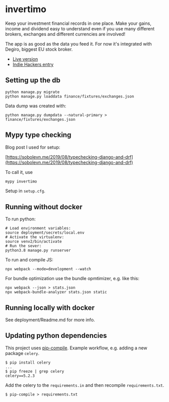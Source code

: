 # invertimo

Keep your investment financial records in one place. Make your gains, income and dividend easy to understand even if you use many different brokers, exchanges and different currencies are involved!

The app is as good as the data you feed it. For now it's integrated with Degiro, biggest EU stock broker.

- [Live version](https://invertimo.com)
- [Indie Hackers entry](https://www.indiehackers.com/product/invertimo)

## Setting up the db

```
python manage.py migrate
python manage.py loaddata finance/fixtures/exchanges.json
```

Data dump was created with:

```
python manage.py dumpdata --natural-primary > finance/fixtures/exchanges.json
```

## Mypy type checking

Blog post I used for setup:

[https://sobolevn.me/2019/08/typechecking-django-and-drf](https://sobolevn.me/2019/08/typechecking-django-and-drf)

To call it, use

```bash
mypy invertimo
```

Setup in `setup.cfg`.

## Running without docker

To run python:

```
# Load environment variables:
source deployment/secrets/local.env
# Activate the virtualenv:
source venv2/bin/activate
# Run the sever:
python3.8 manage.py runserver

```

To run and compile JS:

```
npx webpack --mode=development --watch
```

For bundle optimization use the bundle opmtimizer, e.g. like this:

```
npx webpack --json > stats.json
npx webpack-bundle-analyzer stats.json static
```

## Running locally with docker

See deployment/Readme.md for more info.


## Updating python dependencies

This project uses [pip-compile](https://github.com/jazzband/pip-tools#example-usage-for-pip-compile). Example workflow, e.g. adding a new package `celery`.

```shell
$ pip install celery
...
$ pip freeze | grep celery
celery==5.2.3
```

Add the celery to the `requirements.in` and then recompile `requirements.txt`.

```shell
$ pip-compile > requirements.txt
```